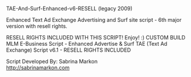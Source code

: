 TAE-And-Surf-Enhanced-v6-RESELL (legacy 2009)

Enhanced Text Ad Exchange Advertising and Surf site script - 6th major version with resell rights.

RESELL RIGHTS INCLUDED WITH THIS SCRIPT! Enjoy! :)
CUSTOM BUILD MLM E-Business Script - Enhanced Advertise & Surf TAE (Text Ad Exchange) Script v6.1  - RESELL RIGHTS INCLUDED

Script Developed By: Sabrina Markon 				      
http://sabrinamarkon.com
